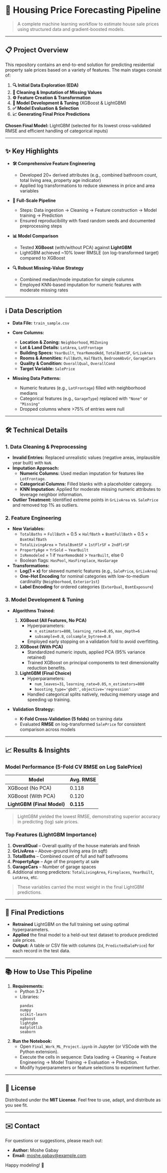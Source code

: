 # 🏡 Housing Price Forecasting Pipeline

> A complete machine learning workflow to estimate house sale prices using structured data and gradient-boosted models.

---

## 📋 Project Overview

This repository contains an end-to-end solution for predicting residential property sale prices based on a variety of features. The main stages consist of:

1. **🔍 Initial Data Exploration (EDA)**  
2. **🧹 Cleaning & Imputation of Missing Values**  
3. **⚙️ Feature Creation & Transformation**  
4. **🌲 Model Development & Tuning** (XGBoost & LightGBM)  
5. **✅ Model Evaluation & Selection**  
6. **📈 Generating Final Price Predictions**

**Chosen Final Model:**  LightGBM (selected for its lowest cross-validated RMSE and efficient handling of categorical inputs)

---

## ✨ Key Highlights

- **🛠️ Comprehensive Feature Engineering**  
  - Developed 20+ derived attributes (e.g., combined bathroom count, total living area, property age indicator)  
  - Applied log transformations to reduce skewness in price and area variables  

- **🔄 Full-Scale Pipeline**  
  - Steps: Data ingestion → Cleaning → Feature construction → Model training → Prediction  
  - Ensured reproducibility with fixed random seeds and documented preprocessing steps  

- **📊 Model Comparison**  
  - Tested **XGBoost** (with/without PCA) against **LightGBM**  
  - LightGBM achieved ~10% lower RMSLE (on log-transformed target) compared to XGBoost  

- **🔍 Robust Missing-Value Strategy**  
  - Combined median/mode imputation for simple columns  
  - Employed KNN-based imputation for numeric features with moderate missing rates  

---

## ℹ️ Data Description

- **Data File:** `train_sample.csv`  
- **Core Columns:**  
  - **Location & Zoning:** `Neighborhood`, `MSZoning`  
  - **Lot & Land Details:** `LotArea`, `LotFrontage`  
  - **Building Specs:** `YearBuilt`, `YearRemodAdd`, `TotalBsmtSF`, `GrLivArea`  
  - **Rooms & Amenities:** `FullBath`, `HalfBath`, `BedroomAbvGr`, `GarageCars`  
  - **Quality & Condition:** `OverallQual`, `OverallCond`  
  - **Target Variable:** `SalePrice`  

- **Missing Data Patterns:**  
  - Numeric features (e.g., `LotFrontage`) filled with neighborhood medians  
  - Categorical features (e.g., `GarageType`) replaced with `"None"` or `"Missing"`  
  - Dropped columns where >75% of entries were null  

---

## 🛠️ Technical Details

### 1. Data Cleaning & Preprocessing
- **Invalid Entries:** Replaced unrealistic values (negative areas, implausible year built) with `NaN`.  
- **Imputation Approach:**  
  - **Numeric Columns:** Used median imputation for features like `LotFrontage`.  
  - **Categorical Columns:** Filled blanks with a placeholder category.  
  - **KNN Imputation:** Applied for moderate missing numeric attributes to leverage neighbor information.  
- **Outlier Treatment:** Identified extreme points in `GrLivArea` vs. `SalePrice` and removed top 1% as outliers.  

### 2. Feature Engineering
- **New Variables:**  
  - `TotalBaths` = `FullBath` + 0.5 × `HalfBath` + `BsmtFullBath` + 0.5 × `BsmtHalfBath`  
  - `TotalLivingArea` = `TotalBsmtSF` + `1stFlrSF` + `2ndFlrSF`  
  - `PropertyAge` = `YrSold` − `YearBuilt`  
  - `IsRemodeled` = 1 if `YearRemodAdd` > `YearBuilt`, else 0  
  - Boolean flags: `HasPool`, `HasFireplace`, `HasGarage`  
- **Transformations:**  
  - **Log(1 + x)** for skewed numeric features (e.g., `SalePrice`, `GrLivArea`)  
  - **One-Hot Encoding** for nominal categories with low-to-medium cardinality (`Neighborhood`, `Exterior1st`)  
  - **Label Encoding** for ordered categories (`ExterQual`, `BsmtExposure`)  

### 3. Model Development & Tuning
- **Algorithms Trained:**  
  1. **XGBoost (All Features, No PCA)**  
     - Hyperparameters:  
       - `n_estimators=800`, `learning_rate=0.05`, `max_depth=6`  
       - `subsample=0.8`, `colsample_bytree=0.8`  
     - Employed early stopping on a validation fold to avoid overfitting.  
  2. **XGBoost (With PCA)**  
     - Standardized numeric inputs, applied PCA (95% variance retained)  
     - Trained XGBoost on principal components to test dimensionality reduction benefits.  
  3. **LightGBM (Final Choice)**  
     - Hyperparameters:  
       - `num_leaves=31`, `learning_rate=0.05`, `n_estimators=800`  
       - `boosting_type='gbdt'`, `objective='regression'`  
     - Handled categorical splits natively, reducing memory usage and speeding up training.  

- **Validation Strategy:**  
  - **K-Fold Cross-Validation (5 folds)** on training data  
  - Evaluated **RMSE** on log-transformed `SalePrice` for consistent comparison across models  

---

## 📈 Results & Insights

### Model Performance (5-Fold CV RMSE on Log SalePrice)
| Model                        | Avg. RMSE  |
|------------------------------|------------|
| XGBoost (No PCA)             | 0.118      |
| XGBoost (With PCA)           | 0.120      |
| **LightGBM (Final Model)**   | **0.115**  |

> LightGBM yielded the lowest RMSE, demonstrating superior accuracy in predicting (log) sale prices.

### Top Features (LightGBM Importance)
1. **OverallQual** – Overall quality of the house materials and finish  
2. **GrLivArea** – Above-ground living area (in sqft)  
3. **TotalBaths** – Combined count of full and half bathrooms  
4. **PropertyAge** – Age of the property at sale  
5. **GarageCars** – Number of garage spaces  
6. Additional strong predictors: `TotalLivingArea`, `Fireplaces`, `YearBuilt`, `LotArea`, etc.

> These variables carried the most weight in the final LightGBM predictions.

---

## 🚀 Final Predictions

- **Retrained** LightGBM on the full training set using optimal hyperparameters.  
- **Applied** the final model to a held-out test dataset to produce predicted sale prices.  
- **Output:** A table or CSV file with columns (`Id`, `PredictedSalePrice`) for each record in the test data.

---

## 📚 How to Use This Pipeline

1. **Requirements:**  
   - Python 3.7+  
   - Libraries:  
     ```
     pandas
     numpy
     scikit-learn
     xgboost
     lightgbm
     matplotlib
     seaborn
     ```
2. **Run the Notebook:**  
   - Open `Final_Work_ML_Project.ipynb` in Jupyter (or VSCode with the Python extension).  
   - Execute the cells in sequence: Data loading → Cleaning → Feature Engineering → Model Training → Evaluation → Prediction.  
   - Modify hyperparameters or feature selections to experiment further.

---

## 📝 License

Distributed under the **MIT License**. Feel free to use, adapt, and distribute as you see fit.

---

## ✉️ Contact

For questions or suggestions, please reach out:

- **Author:** Moshe Gabay  
- **Email:** moshe.gabay@example.com  

Happy modeling! 🚀  
